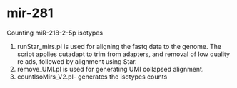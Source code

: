 # mir-281
Counting miR-218-2-5p isotypes

1. runStar_mirs.pl is used for aligning the fastq data to the genome.
The script applies cutadapt to trim from adapters, and removal of low quality re
ads, followed by alignment using Star.
2. remove_UMI.pl is used for generating UMI collapsed alignment.
3. countIsoMirs_V2.pl- generates the isotypes counts

